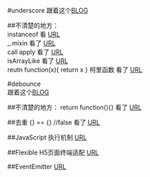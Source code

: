 #underscore
跟着这个[BLOG](https://github.com/mqyqingfeng/Blog)

##不清楚的地方：  
instanceof 看 [URL](https://www.cnblogs.com/Trr-984688199/p/6180040.html)  
_.mixin 看了 [URL](https://blog.csdn.net/u012468376/article/details/53121081)  
call apply 看了 [URL](https://www.cnblogs.com/zhumingzhenhao/p/8337146.html)  
isArrayLike 看了 [URL](https://www.cnblogs.com/wjx91/p/5798598.html)  
reutn function(x){ return x } 柯里函数 看了 [URL](https://www.zhangxinxu.com/wordpress/2013/02/js-currying/)

#debounce  
跟着这个[BLOG](https://github.com/mqyqingfeng/Blog/issues/58)

##不清楚的地方：
return function(){} 看了 [URL](https://segmentfault.com/q/1010000012403759) 

##去重
{} == {} //false 看了 [URL](https://blog.csdn.net/hb_zhouyj/article/details/78343021) 

##JavaScript 执行机制
[URL](https://juejin.im/post/59e85eebf265da430d571f89)

##Flexible H5页面终端适配
[URL](https://www.w3cplus.com/mobile/lib-flexible-for-html5-layout.html)

##EventEmitter
[URL](https://www.cnblogs.com/leaf930814/p/9014200.html)
